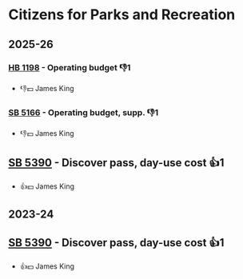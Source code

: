 # Citizens for Parks and Recreation
## 2025-26

### [HB 1198](/bill/2025-26/hb/1198/) - Operating budget  👎1 
* 👎💵 James King

### [SB 5166](/bill/2025-26/sb/5166/) - Operating budget, supp.  👎1 
* 👎💵 James King

## [SB 5390](/bill/2025-26/sb/5390/) - Discover pass, day-use cost 👍1  
* 👍💵 James King

## 2023-24

## [SB 5390](/bill/2023-24/sb/5390/) - Discover pass, day-use cost 👍1  
* 👍💵 James King
